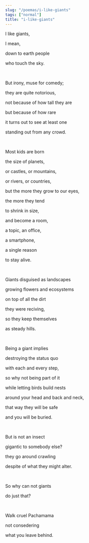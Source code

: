 ```yaml
---
slug: "/poemas/i-like-giants"
tags: ["normal"]
title: "i-like-giants"
---
```

I like giants,

I mean,

down to earth people

who touch the sky.

&nbsp;

But irony, muse for comedy;

they are quite notorious,

not because of how tall they are

but because of how rare

it turns out to see at least one

standing out from any crowd.

&nbsp;

Most kids are born

the size of planets,

or castles, or mountains,

or rivers, or countries,

but the more they grow to our eyes,

the more they tend

to shrink in size,

and become a room,

a topic, an office,

a smartphone,

a single reason

to stay alive.

&nbsp;

Giants disguised as landscapes

growing flowers and ecosystems

on top of all the dirt

they were reciving,

so they keep themselves

as steady hills.

&nbsp;

Being a giant implies

destroying the status quo

with each and every step,

so why not being part of it

while letting birds build nests

around your head and back and neck,

that way they will be safe

and you will be buried.

&nbsp;

But is not an insect

gigantic to somebody else?

they go around crawling

despite of what they might alter.

&nbsp;

So why can not giants

do just that?

&nbsp;

Walk cruel Pachamama

not consedering

what you leave behind.
